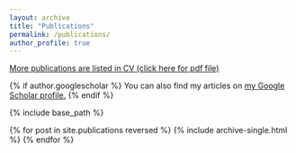 ```yaml
---
layout: archive
title: "Publications"
permalink: /publications/
author_profile: true
---
```



[More publications are listed in CV (click here for pdf file)](/cfyehprofile/files/CV_ChunFuYeh_main_20181028_v4.pdf)

{% if author.googlescholar %}
  You can also find my articles on <u><a href="{{author.googlescholar}}">my Google Scholar profile</a>.</u>
{% endif %}

{% include base_path %}

{% for post in site.publications reversed %}
  {% include archive-single.html %}
{% endfor %}
